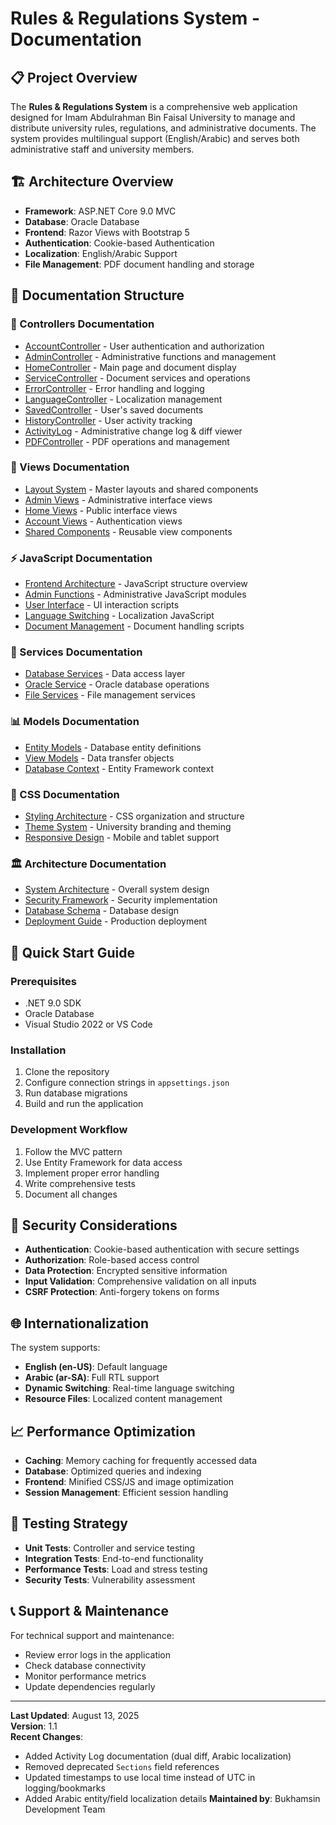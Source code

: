 # Rules & Regulations System - Documentation

## 📋 Project Overview

The **Rules & Regulations System** is a comprehensive web application designed for Imam Abdulrahman Bin Faisal University to manage and distribute university rules, regulations, and administrative documents. The system provides multilingual support (English/Arabic) and serves both administrative staff and university members.

## 🏗️ Architecture Overview

- **Framework**: ASP.NET Core 9.0 MVC
- **Database**: Oracle Database
- **Frontend**: Razor Views with Bootstrap 5
- **Authentication**: Cookie-based Authentication
- **Localization**: English/Arabic Support
- **File Management**: PDF document handling and storage

## 📁 Documentation Structure

### 🎯 Controllers Documentation
- [AccountController](./Controllers/AccountController.md) - User authentication and authorization
- [AdminController](./Controllers/AdminController.md) - Administrative functions and management
- [HomeController](./Controllers/HomeController.md) - Main page and document display
- [ServiceController](./Controllers/ServiceController.md) - Document services and operations
- [ErrorController](./Controllers/ErrorController.md) - Error handling and logging
- [LanguageController](./Controllers/LanguageController.md) - Localization management
- [SavedController](./Controllers/SavedController.md) - User's saved documents
- [HistoryController](./Controllers/HistoryController.md) - User activity tracking
- [ActivityLog](./Controllers/ActivityLog.md) - Administrative change log & diff viewer
- [PDFController](./Controllers/PDFController.md) - PDF operations and management

### 🎨 Views Documentation
- [Layout System](./Views/Layout-System.md) - Master layouts and shared components
- [Admin Views](./Views/Admin-Views.md) - Administrative interface views
- [Home Views](./Views/Home-Views.md) - Public interface views
- [Account Views](./Views/Account-Views.md) - Authentication views
- [Shared Components](./Views/Shared-Components.md) - Reusable view components

### ⚡ JavaScript Documentation
- [Frontend Architecture](./JavaScript/Frontend-Architecture.md) - JavaScript structure overview
- [Admin Functions](./JavaScript/Admin-Functions.md) - Administrative JavaScript modules
- [User Interface](./JavaScript/User-Interface.md) - UI interaction scripts
- [Language Switching](./JavaScript/Language-Switching.md) - Localization JavaScript
- [Document Management](./JavaScript/Document-Management.md) - Document handling scripts

### 🔧 Services Documentation
- [Database Services](./Services/Database-Services.md) - Data access layer
- [Oracle Service](./Services/Oracle-Service.md) - Oracle database operations
- [File Services](./Services/File-Services.md) - File management services

### 📊 Models Documentation
- [Entity Models](./Models/Entity-Models.md) - Database entity definitions
- [View Models](./Models/View-Models.md) - Data transfer objects
- [Database Context](./Models/Database-Context.md) - Entity Framework context

### 🎨 CSS Documentation
- [Styling Architecture](./CSS/Styling-Architecture.md) - CSS organization and structure
- [Theme System](./CSS/Theme-System.md) - University branding and theming
- [Responsive Design](./CSS/Responsive-Design.md) - Mobile and tablet support

### 🏛️ Architecture Documentation
- [System Architecture](./Architecture/System-Architecture.md) - Overall system design
- [Security Framework](./Architecture/Security-Framework.md) - Security implementation
- [Database Schema](./Architecture/Database-Schema.md) - Database design
- [Deployment Guide](./Architecture/Deployment-Guide.md) - Production deployment

## 🚀 Quick Start Guide

### Prerequisites
- .NET 9.0 SDK
- Oracle Database
- Visual Studio 2022 or VS Code

### Installation
1. Clone the repository
2. Configure connection strings in `appsettings.json`
3. Run database migrations
4. Build and run the application

### Development Workflow
1. Follow the MVC pattern
2. Use Entity Framework for data access
3. Implement proper error handling
4. Write comprehensive tests
5. Document all changes

## 🔐 Security Considerations

- **Authentication**: Cookie-based authentication with secure settings
- **Authorization**: Role-based access control
- **Data Protection**: Encrypted sensitive information
- **Input Validation**: Comprehensive validation on all inputs
- **CSRF Protection**: Anti-forgery tokens on forms

## 🌐 Internationalization

The system supports:
- **English (en-US)**: Default language
- **Arabic (ar-SA)**: Full RTL support
- **Dynamic Switching**: Real-time language switching
- **Resource Files**: Localized content management

## 📈 Performance Optimization

- **Caching**: Memory caching for frequently accessed data
- **Database**: Optimized queries and indexing
- **Frontend**: Minified CSS/JS and image optimization
- **Session Management**: Efficient session handling

## 🧪 Testing Strategy

- **Unit Tests**: Controller and service testing
- **Integration Tests**: End-to-end functionality
- **Performance Tests**: Load and stress testing
- **Security Tests**: Vulnerability assessment

## 📞 Support & Maintenance

For technical support and maintenance:
- Review error logs in the application
- Check database connectivity
- Monitor performance metrics
- Update dependencies regularly

---

**Last Updated**: August 13, 2025  
**Version**: 1.1  
**Recent Changes**:
- Added Activity Log documentation (dual diff, Arabic localization)
- Removed deprecated `Sections` field references
- Updated timestamps to use local time instead of UTC in logging/bookmarks
- Added Arabic entity/field localization details
**Maintained by**: Bukhamsin Development Team
